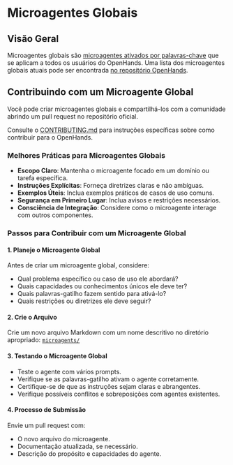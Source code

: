 # Microagentes Globais

## Visão Geral

Microagentes globais são [microagentes ativados por palavras-chave](./microagents-keyword) que se aplicam a todos os usuários do OpenHands. Uma lista dos microagentes globais atuais pode ser encontrada [no repositório OpenHands](https://github.com/All-Hands-AI/OpenHands/tree/main/microagents).

## Contribuindo com um Microagente Global

Você pode criar microagentes globais e compartilhá-los com a comunidade abrindo um pull request no repositório oficial.

Consulte o [CONTRIBUTING.md](https://github.com/All-Hands-AI/OpenHands/blob/main/CONTRIBUTING.md) para instruções específicas sobre como contribuir para o OpenHands.

### Melhores Práticas para Microagentes Globais

- **Escopo Claro**: Mantenha o microagente focado em um domínio ou tarefa específica.
- **Instruções Explícitas**: Forneça diretrizes claras e não ambíguas.
- **Exemplos Úteis**: Inclua exemplos práticos de casos de uso comuns.
- **Segurança em Primeiro Lugar**: Inclua avisos e restrições necessários.
- **Consciência de Integração**: Considere como o microagente interage com outros componentes.

### Passos para Contribuir com um Microagente Global

#### 1. Planeje o Microagente Global

Antes de criar um microagente global, considere:

- Qual problema específico ou caso de uso ele abordará?
- Quais capacidades ou conhecimentos únicos ele deve ter?
- Quais palavras-gatilho fazem sentido para ativá-lo?
- Quais restrições ou diretrizes ele deve seguir?

#### 2. Crie o Arquivo

Crie um novo arquivo Markdown com um nome descritivo no diretório apropriado:
[`microagents/`](https://github.com/All-Hands-AI/OpenHands/tree/main/microagents)

#### 3. Testando o Microagente Global

- Teste o agente com vários prompts.
- Verifique se as palavras-gatilho ativam o agente corretamente.
- Certifique-se de que as instruções sejam claras e abrangentes.
- Verifique possíveis conflitos e sobreposições com agentes existentes.

#### 4. Processo de Submissão

Envie um pull request com:

- O novo arquivo do microagente.
- Documentação atualizada, se necessário.
- Descrição do propósito e capacidades do agente.
